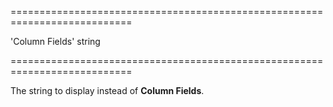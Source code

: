 <!--**
/*-------------------------------------------
    Auto-generated file. Do not modify.
-------------------------------------------

**-->
===========================================================================
<!--default-->'Column Fields'<!--/default-->
<!--type-->string<!--/type-->
===========================================================================

<!--shortDescription-->
The string to display instead of **Column Fields**.
<!--/shortDescription-->

<!--fullDescription-->

<!--/fullDescription-->